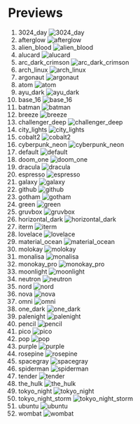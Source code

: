 # Previews

1. 3024_day ![3024_day](./scheme/3024_day.jpg)
2. afterglow ![afterglow](./scheme/afterglow.jpg)
3. alien_blood ![alien_blood](./scheme/alien_blood.jpg)
4. alucard ![alucard](./scheme/alucard.jpg)
5. arc_dark_crimson ![arc_dark_crimson](./scheme/arc_dark_crimson.jpg)
6. arch_linux ![arch_linux](./scheme/arch_linux.jpg)
7. argonaut ![argonaut](./scheme/argonaut.jpg)
8. atom ![atom](./scheme/atom.jpg)
9. ayu_dark ![ayu_dark](./scheme/ayu_dark.jpg)
10. base_16 ![base_16](./scheme/base_16.jpg)
11. batman ![batman](./scheme/batman.jpg)
12. breeze ![breeze](./scheme/breeze.jpg)
13. challenger_deep ![challenger_deep](./scheme/challenger_deep.jpg)
14. city_lights ![city_lights](./scheme/city_lights.jpg)
15. cobalt2 ![cobalt2](./scheme/cobalt2.jpg)
16. cyberpunk_neon ![cyberpunk_neon](./scheme/cyberpunk_neon.jpg)
17. default ![default](./scheme/default.jpg)
18. doom_one ![doom_one](./scheme/doom_one.jpg)
19. dracula ![dracula](./scheme/dracula.jpg)
20. espresso ![espresso](./scheme/espresso.jpg)
21. galaxy ![galaxy](./scheme/galaxy.jpg)
22. github ![github](./scheme/github.jpg)
23. gotham ![gotham](./scheme/gotham.jpg)
24. green ![green](./scheme/green.jpg)
25. gruvbox ![gruvbox](./scheme/gruvbox.jpg)
26. horizontal_dark ![horizontal_dark](./scheme/horizontal_dark.jpg)
27. iterm ![iterm](./scheme/iterm.jpg)
28. lovelace ![lovelace](./scheme/lovelace.jpg)
29. material_ocean ![material_ocean](./scheme/material_ocean.jpg)
30. molokay ![molokay](./scheme/molokay.jpg)
31. monalisa ![monalisa](./scheme/monalisa.jpg)
32. monokay_pro ![monokay_pro](./scheme/monokay_pro.jpg)
33. moonlight ![moonlight](./scheme/moonlight.jpg)
34. neutron ![neutron](./scheme/neutron.jpg)
35. nord ![nord](./scheme/nord.jpg)
36. nova ![nova](./scheme/nova.jpg)
37. omni ![omni](./scheme/omni.jpg)
38. one_dark ![one_dark](./scheme/one_dark.jpg)
39. palenight ![palenight](./scheme/palenight.jpg)
40. pencil ![pencil](./scheme/pencil.jpg)
41. pico ![pico](./scheme/pico.jpg)
42. pop ![pop](./scheme/pop.jpg)
43. purple ![purple](./scheme/purple.jpg)
44. rosepine ![rosepine](./scheme/rosepine.jpg)
45. spacegray ![spacegray](./scheme/spacegray.jpg)
46. spiderman ![spiderman](./scheme/spiderman.jpg)
47. tender ![tender](./scheme/tender.jpg)
48. the_hulk ![the_hulk](./scheme/the_hulk.jpg)
49. tokyo_night ![tokyo_night](./scheme/tokyo_night.jpg)
50. tokyo_night_storm ![tokyo_night_storm](./scheme/tokyo_night_storm.jpg)
51. ubuntu ![ubuntu](./scheme/ubuntu.jpg)
52. wombat ![wombat](./scheme/wombat.jpg)
